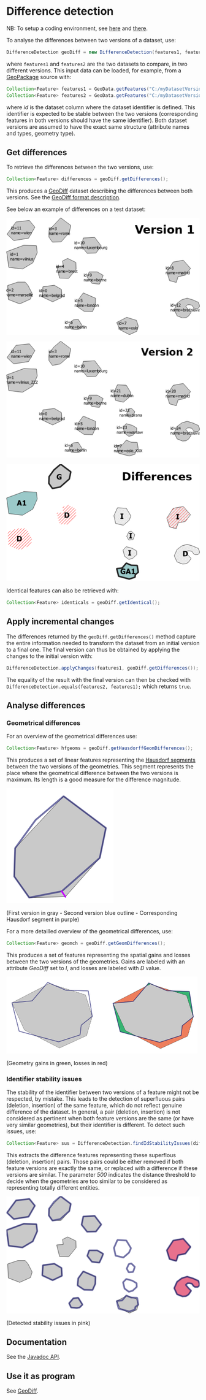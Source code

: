 # Difference detection

NB: To setup a coding environment, see [here](https://github.com/eurostat/README/blob/master/docs/howto/java_eclipse_maven_git_quick_guide.md) and [there](https://github.com/eurostat/JGiscoTools#setup).

To analyse the differences between two versions of a dataset, use:

```java
DifferenceDetection geoDiff = new DifferenceDetection(features1, features2);
```

where `features1` and `features2` are the two datasets to compare, in two different versions. This input data can be loaded, for example, from a [GeoPackage](https://www.geopackage.org/) source with:

```java
Collection<Feature> features1 = GeoData.getFeatures("C:/myDatasetVersion2015.gpkg", "id");
Collection<Feature> features2 = GeoData.getFeatures("C:/myDatasetVersion2020.gpkg", "id");
```

where *id* is the dataset column where the dataset identifier is defined. This identifier is expected to be stable between the two versions (corresponding features in both versions should have the same identifier). Both dataset versions are assumed to have the exact same structure (attribute names and types, geometry type).

## Get differences

To retrieve the differences between the two versions, use:

```java
Collection<Feature> differences = geoDiff.getDifferences();
```

This produces a [GeoDiff](https://github.com/eurostat/GeoDiff/tree/master/geodiff_format) dataset describing the differences between both versions. See the [GeoDiff format description](https://github.com/eurostat/GeoDiff/tree/master/geodiff_format).

See below an example of differences on a test dataset:

<kbd><img src="img/v1.png" /></kbd>

<kbd><img src="img/v2.png" /></kbd>

<kbd><img src="img/geodiff.png" /></kbd>

Identical features can also be retrieved with:

```java
Collection<Feature> identicals = geoDiff.getIdentical();
```

## Apply incremental changes

The differences returned by the ``geoDiff.getDifferences()`` method capture the entire information needed to transform the dataset from an initial version to a final one. The final version can thus be obtained by applying the changes to the initial version with:

```java
DifferenceDetection.applyChanges(features1, geoDiff.getDifferences());
```

The equality of the result with the final version can then be checked with ``DifferenceDetection.equals(features2, features1);`` which returns ``true``.

## Analyse differences

### Geometrical differences

For an overview of the geometrical differences use: 

```java
Collection<Feature> hfgeoms = geoDiff.getHausdorffGeomDifferences();
```

This produces a set of linear features representing the [Hausdorf segments](https://en.wikipedia.org/wiki/Hausdorff_distance) between the two versions of the geometries. This segment represents the place where the geometrical difference between the two versions is maximum. Its length is a good measure for the difference magnitude.

<kbd><img src="img/hausdorf_segment.png" /></kbd>

(First version in gray - Second version blue outline - Corresponding Hausdorf segment in purple)

For a more detailled overview of the geometrical differences, use:

```java
Collection<Feature> geomch = geoDiff.getGeomDifferences();
```
This produces a set of features representing the spatial gains and losses between the two versions of the geometries. Gains are labeled with an attribute *GeoDiff* set to *I*, and losses are labeled with *D* value.

<kbd><img src="img/geomch.png" /></kbd>

(Geometry gains in green, losses in red)

### Identifier stability issues

The stability of the identifier between two versions of a feature might not be respected, by mistake. This leads to the detection of superfluous pairs (deletion, insertion) of the same feature, which do not reflect genuine difference of the dataset. In general, a pair (deletion, insertion) is not considered as pertinent when both feature versions are the same (or have very similar geometries), but their identifier is different. To detect such issues, use:

```java
Collection<Feature> sus = DifferenceDetection.findIdStabilityIssues(differences, 500);
```

This extracts the difference features representing these superflous (deletion, insertion) pairs. Those pairs could be either removed if both feature versions are exactly the same, or replaced with a difference if these versions are similar. The parameter *500* indicates the distance threshold to decide when the geometries are too similar to be considered as representing totally different entities.

<kbd><img src="img/id_stab_issues.png" /></kbd>

(Detected stability issues in pink)

## Documentation

See the [Javadoc API](https://eurostat.github.io/JGiscoTools/src/site/apidocs/eu/europa/ec/eurostat/jgiscotools/geodiff/DifferenceDetection.html).

## Use it as program

See [GeoDiff](https://github.com/eurostat/GeoDiff).
